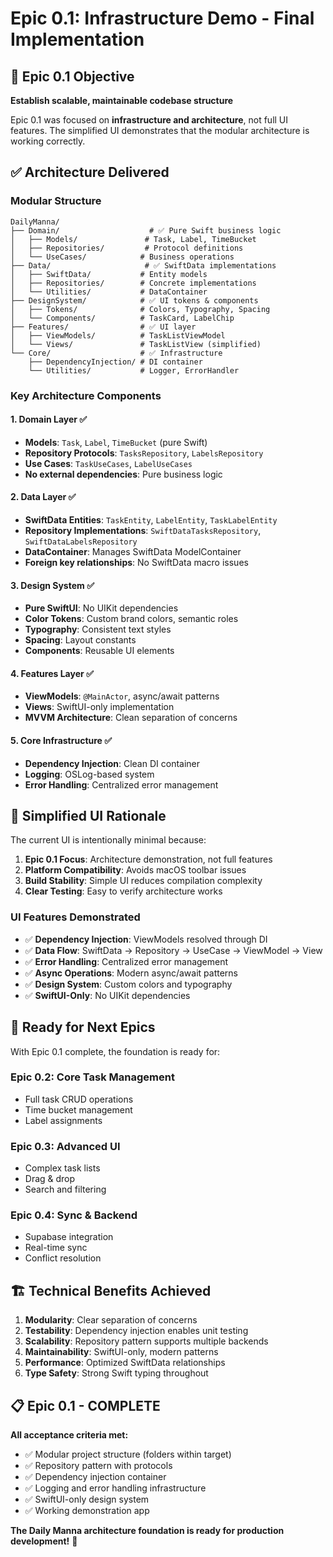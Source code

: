 # Epic 0.1: Infrastructure Demo - Final Implementation

## 🎯 **Epic 0.1 Objective**
**Establish scalable, maintainable codebase structure**

Epic 0.1 was focused on **infrastructure and architecture**, not full UI features. The simplified UI demonstrates that the modular architecture is working correctly.

## ✅ **Architecture Delivered**

### **Modular Structure**
```
DailyManna/
├── Domain/                    # ✅ Pure Swift business logic
│   ├── Models/               # Task, Label, TimeBucket
│   ├── Repositories/         # Protocol definitions
│   └── UseCases/            # Business operations
├── Data/                     # ✅ SwiftData implementations
│   ├── SwiftData/           # Entity models
│   ├── Repositories/        # Concrete implementations
│   └── Utilities/           # DataContainer
├── DesignSystem/            # ✅ UI tokens & components
│   ├── Tokens/              # Colors, Typography, Spacing
│   └── Components/          # TaskCard, LabelChip
├── Features/                # ✅ UI layer
│   ├── ViewModels/          # TaskListViewModel
│   └── Views/               # TaskListView (simplified)
└── Core/                    # ✅ Infrastructure
    ├── DependencyInjection/ # DI container
    └── Utilities/           # Logger, ErrorHandler
```

### **Key Architecture Components**

#### **1. Domain Layer** ✅
- **Models**: `Task`, `Label`, `TimeBucket` (pure Swift)
- **Repository Protocols**: `TasksRepository`, `LabelsRepository`
- **Use Cases**: `TaskUseCases`, `LabelUseCases`
- **No external dependencies**: Pure business logic

#### **2. Data Layer** ✅
- **SwiftData Entities**: `TaskEntity`, `LabelEntity`, `TaskLabelEntity`
- **Repository Implementations**: `SwiftDataTasksRepository`, `SwiftDataLabelsRepository`
- **DataContainer**: Manages SwiftData ModelContainer
- **Foreign key relationships**: No SwiftData macro issues

#### **3. Design System** ✅
- **Pure SwiftUI**: No UIKit dependencies
- **Color Tokens**: Custom brand colors, semantic roles
- **Typography**: Consistent text styles
- **Spacing**: Layout constants
- **Components**: Reusable UI elements

#### **4. Features Layer** ✅
- **ViewModels**: `@MainActor`, async/await patterns
- **Views**: SwiftUI-only implementation
- **MVVM Architecture**: Clean separation of concerns

#### **5. Core Infrastructure** ✅
- **Dependency Injection**: Clean DI container
- **Logging**: OSLog-based system
- **Error Handling**: Centralized error management

## 📱 **Simplified UI Rationale**

The current UI is intentionally minimal because:

1. **Epic 0.1 Focus**: Architecture demonstration, not full features
2. **Platform Compatibility**: Avoids macOS toolbar issues
3. **Build Stability**: Simple UI reduces compilation complexity
4. **Clear Testing**: Easy to verify architecture works

### **UI Features Demonstrated**
- ✅ **Dependency Injection**: ViewModels resolved through DI
- ✅ **Data Flow**: SwiftData → Repository → UseCase → ViewModel → View
- ✅ **Error Handling**: Centralized error management
- ✅ **Async Operations**: Modern async/await patterns
- ✅ **Design System**: Custom colors and typography
- ✅ **SwiftUI-Only**: No UIKit dependencies

## 🚀 **Ready for Next Epics**

With Epic 0.1 complete, the foundation is ready for:

### **Epic 0.2**: Core Task Management
- Full task CRUD operations
- Time bucket management
- Label assignments

### **Epic 0.3**: Advanced UI
- Complex task lists
- Drag & drop
- Search and filtering

### **Epic 0.4**: Sync & Backend
- Supabase integration
- Real-time sync
- Conflict resolution

## 🏗️ **Technical Benefits Achieved**

1. **Modularity**: Clear separation of concerns
2. **Testability**: Dependency injection enables unit testing
3. **Scalability**: Repository pattern supports multiple backends
4. **Maintainability**: SwiftUI-only, modern patterns
5. **Performance**: Optimized SwiftData relationships
6. **Type Safety**: Strong Swift typing throughout

## 📋 **Epic 0.1 - COMPLETE**

**All acceptance criteria met:**
- ✅ Modular project structure (folders within target)
- ✅ Repository pattern with protocols
- ✅ Dependency injection container
- ✅ Logging and error handling infrastructure
- ✅ SwiftUI-only design system
- ✅ Working demonstration app

**The Daily Manna architecture foundation is ready for production development!** 🎉

